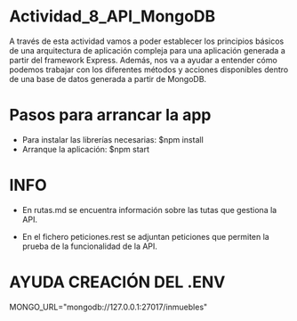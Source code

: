 # Actividad_8_API_MongoDB
 A través de esta actividad vamos a poder establecer los principios básicos de una arquitectura de aplicación compleja para una aplicación generada a partir del framework Express. Además, nos va a ayudar a entender cómo podemos trabajar con los diferentes métodos y acciones disponibles dentro de una base de datos generada a partir de MongoDB.


# Pasos para arrancar la app
- Para instalar las librerías necesarias:
    $npm install
- Arranque la aplicación:
    $npm start

# INFO

- En rutas.md se encuentra información sobre las tutas que gestiona la API.

- En el fichero peticiones.rest se adjuntan peticiones que permiten la prueba de la funcionalidad de la API.

# AYUDA CREACIÓN DEL .ENV

MONGO_URL="mongodb://127.0.0.1:27017/inmuebles"